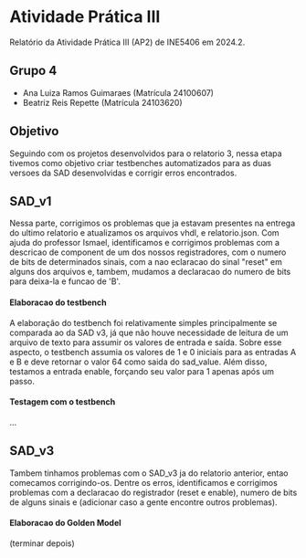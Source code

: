 # Atividade Prática III

Relatório da Atividade Prática III (AP2) de INE5406 em 2024.2. 

## Grupo 4

- Ana Luiza Ramos Guimaraes (Matrícula 24100607)
- Beatriz Reis Repette (Matrícula 24103620)

## Objetivo

Seguindo com os projetos desenvolvidos para o relatorio 3, nessa etapa tivemos como objetivo criar testbenches automatizados para as duas versoes da SAD desenvolvidas e corrigir erros encontrados.

## SAD_v1

Nessa parte, corrigimos os problemas que ja estavam presentes na entrega do ultimo relatorio e atualizamos os arquivos vhdl, e relatorio.json. Com ajuda do professor Ismael, identificamos e corrigimos problemas com a descricao de component de um dos nossos registradores, com o numero de bits de determinados sinais, com a nao eclaracao do sinal "reset" em alguns dos arquivos e, tambem, mudamos a declaracao do numero de bits para deixa-la e funcao de 'B'.

#### Elaboracao do testbench

A elaboração do testbench foi relativamente simples principalmente se comparada ao da SAD v3, já que não houve necessidade de leitura de um arquivo de texto para assumir os valores de entrada e saída. Sobre esse aspecto, o testbench assumia os valores de 1 e 0 iniciais para as entradas A e B e deve retornar o valor 64 como saida do sad_value. Além disso, testamos a entrada enable, forçando seu valor para 1 apenas após um passo.

#### Testagem com o testbench

...

## SAD_v3

Tambem tinhamos problemas com o SAD_v3 ja do relatorio anterior, entao comecamos corrigindo-os. Dentre os erros, identificamos e corrigimos problemas com a declaracao do registrador (reset e enable), numero de bits de alguns sinais e (adicionar caso a gente encontre outros problemas).

#### Elaboracao do Golden Model

(terminar depois)

